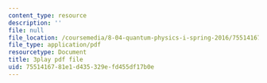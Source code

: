 ```yaml
---
content_type: resource
description: ''
file: null
file_location: /coursemedia/8-04-quantum-physics-i-spring-2016/7551416781e1d435329efd455df17b0e_byEaU9ILHmw.pdf
file_type: application/pdf
resourcetype: Document
title: 3play pdf file
uid: 75514167-81e1-d435-329e-fd455df17b0e
---
```

